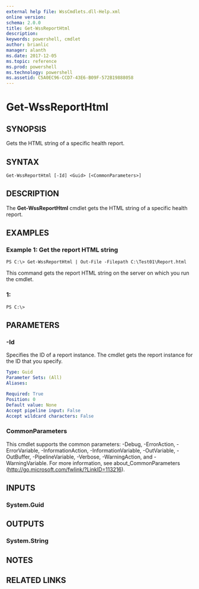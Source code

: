 ```yaml
---
external help file: WssCmdlets.dll-Help.xml
online version: 
schema: 2.0.0
title: Get-WssReportHtml
description: 
keywords: powershell, cmdlet
author: brianlic
manager: alanth
ms.date: 2017-12-05
ms.topic: reference
ms.prod: powershell
ms.technology: powershell
ms.assetid: C5A0EC96-CCD7-43E6-B09F-572B19888058
---
```


# Get-WssReportHtml

## SYNOPSIS
Gets the HTML string of a specific health report.

## SYNTAX

```
Get-WssReportHtml [-Id] <Guid> [<CommonParameters>]
```

## DESCRIPTION
The **Get-WssReportHtml** cmdlet gets the HTML string of a specific health report.

## EXAMPLES

### Example 1: Get the report HTML string
```
PS C:\> Get-WssReportHtml | Out-File -Filepath C:\Test01\Report.html
```

This command gets the report HTML string on the server on which you run the cmdlet.

### 1:
```
PS C:\>
```

## PARAMETERS

### -Id
Specifies the ID of a report instance.
The cmdlet gets the report instance for the ID that you specify.

```yaml
Type: Guid
Parameter Sets: (All)
Aliases: 

Required: True
Position: 0
Default value: None
Accept pipeline input: False
Accept wildcard characters: False
```

### CommonParameters
This cmdlet supports the common parameters: -Debug, -ErrorAction, -ErrorVariable, -InformationAction, -InformationVariable, -OutVariable, -OutBuffer, -PipelineVariable, -Verbose, -WarningAction, and -WarningVariable. For more information, see about_CommonParameters (http://go.microsoft.com/fwlink/?LinkID=113216).

## INPUTS

### System.Guid

## OUTPUTS

### System.String

## NOTES

## RELATED LINKS

